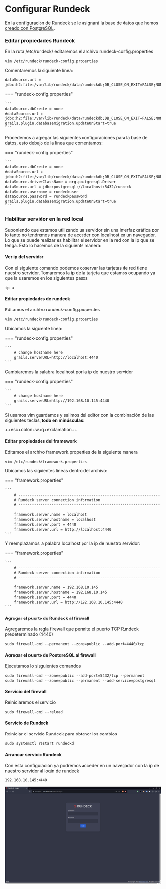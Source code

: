 # **Configurar Rundeck**

En la configuración de Rundeck se le asignará la base de datos que hemos [creado con PostgreSQL](/conocimientos_tecnicos/administracion_sistemas/Rundeck/config_rundeck/docs/configPostgres/).

### **Editar propiedades Rundeck**

En la ruta /etc/rundeck/ editaremos el archivo rundeck-config.properties

```
vim /etc/rundeck/rundeck-config.properties
```

Comentaremos la siguiente línea:

```
dataSource.url = jdbc:h2:file:/var/lib/rundeck/data/rundeckdb;DB_CLOSE_ON_EXIT=FALSE;NON_KEYWORDS=MONTH,HOUR,MINUTE,YEAR,SECONDS.
```

=== "rundeck-config.properties"

    ```
    dataSource.dbCreate = none
    #dataSource.url = jdbc:h2:file:/var/lib/rundeck/data/rundeckdb;DB_CLOSE_ON_EXIT=FALSE;NON_KEYWORDS=MONTH,HOUR,MINUTE,YEAR,SECONDS
    grails.plugin.databasemigration.updateOnStart=true
    ```

Procedemos a agregar las siguientes configuraciones para la base de datos, esto debajo de la línea que comentamos:

=== "rundeck-config.properties"

    ```
    dataSource.dbCreate = none
    #dataSource.url = jdbc:h2:file:/var/lib/rundeck/data/rundeckdb;DB_CLOSE_ON_EXIT=FALSE;NON_KEYWORDS=MONTH,HOUR,MINUTE,YEAR,SECONDS
    dataSource.driverClassName = org.postgresql.Driver
    dataSource.url = jdbc:postgresql://localhost:5432/rundeck
    dataSource.username = rundeckuser
    dataSource.password = rundeckpassword
    grails.plugin.databasemigration.updateOnStart=true
    ```

### **Habilitar servidor en la red local**

Suponiendo que estamos utilizando un servidor sin una interfaz gráfica por lo tanto no tendremos manera de acceder con localhost en un navegador.
Lo que se puede realizar es habilitar el servidor en la red con la ip que se tenga. Esto lo hacemos de la siguiente manera:

#### **Ver ip del servidor**

Con el siguiente comando podemos observar las tarjetas de red tiene nuestro servidor. Tomaremos la ip de la tarjeta que estamos ocupando ya que la usaremos en los siguientes pasos

```
ip a
```

#### **Editar propiedades de rundeck**

Editamos el archivo rundeck-config.properties

```
vim /etc/rundeck/rundeck-config.properties
```

Ubicamos la siguiente línea:

=== "rundeck-config.properties"

    ```
        # change hostname here
        grails.serverURL=http://localhost:4440
    ```

Cambiaremos la palabra localhost por la ip de nuestro servidor

=== "rundeck-config.properties"

    ```
        # change hostname here
        grails.serverURL=http://192.168.10.145:4440
    ```

Si usamos vim guardamos y salimos del editor con la combinación de las siguientes teclas, **todo en minúsculas**:

++esc+colon+w+q+exclamation++


#### **Editar propiedades del framework**

Editamos el archivo framework.properties de la siguiente manera

```
vim /etc/rundeck/framework.properties
```
Ubicamos las siguientes lineas dentro del archivo:

=== "framework.properties"

    ```
        # ----------------------------------------------------------------
        # Rundeck server connection information
        # ----------------------------------------------------------------

        framework.server.name = localhost
        framework.server.hostname = localhost
        framework.server.port = 4440
        framework.server.url = http://localhost:4440
    ```

Y reemplazamos la palabra localhost por la ip de nuestro servidor:

=== "framework.properties"

    ```
        # ----------------------------------------------------------------
        # Rundeck server connection information
        # ----------------------------------------------------------------

        framework.server.name = 192.168.10.145
        framework.server.hostname = 192.168.10.145
        framework.server.port = 4440
        framework.server.url = http://192.168.10.145:4440
    ```


#### **Agregar el puerto de Rundeck al firewall**

Agregaremos la regla firewall que permite el puerto TCP Rundeck predeterminado (4440)

```
sudo firewall-cmd --permanent --zone=public --add-port=4440/tcp
```


#### **Agregar el puerto de PostgreSQL al firewall**

Ejecutamos lo sisguientes comandos

```
sudo firewall-cmd --zone=public --add-port=5432/tcp --permanent
sudo firewall-cmd --zone=public --permanent --add-service=postgresql
```


#### **Servicio del firewall**

Reiniciaremos el servicio

```
sudo firewall-cmd --reload
```


#### **Servicio de Rundeck**

Reiniciar el servicio Rundeck para obtener los cambios

```
sudo systemctl restart rundeckd
```

#### **Arrancar servicio Rundeck**

Con esta configuración ya podremos acceder en un navegador con la ip de nuestro servidor al login de rundeck

```
192.168.10.145:4440
```

![Login Rundeck](../img/login_Rundeck.png)

